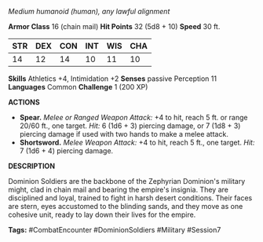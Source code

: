 *Medium humanoid (human), any lawful alignment*

**Armor Class** 16 (chain mail)
**Hit Points** 32 (5d8 + 10)
**Speed** 30 ft.

| STR | DEX | CON | INT | WIS | CHA |
|-----|-----|-----|-----|-----|-----|
| 14  | 12  | 14  | 10  | 11  | 10  |

**Skills** Athletics +4, Intimidation +2
**Senses** passive Perception 11
**Languages** Common
**Challenge** 1 (200 XP)

**ACTIONS**

- **Spear.** *Melee or Ranged Weapon Attack:* +4 to hit, reach 5 ft. or range 20/60 ft., one target. *Hit:* 6 (1d6 + 3) piercing damage, or 7 (1d8 + 3) piercing damage if used with two hands to make a melee attack.
- **Shortsword.** *Melee Weapon Attack:* +4 to hit, reach 5 ft., one target. *Hit:* 7 (1d6 + 4) piercing damage.

**DESCRIPTION**

Dominion Soldiers are the backbone of the Zephyrian Dominion's military might, clad in chain mail and bearing the empire's insignia. They are disciplined and loyal, trained to fight in harsh desert conditions. Their faces are stern, eyes accustomed to the blinding sands, and they move as one cohesive unit, ready to lay down their lives for the empire.

**Tags:** #CombatEncounter #DominionSoldiers #Military #Session7
